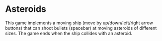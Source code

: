 # Asteroids

This game implements a moving ship (move by up/down/left/right arrow buttons) that can shoot bullets (spacebar) at moving asteroids of different sizes. The game ends when the ship collides with an asteroid.
